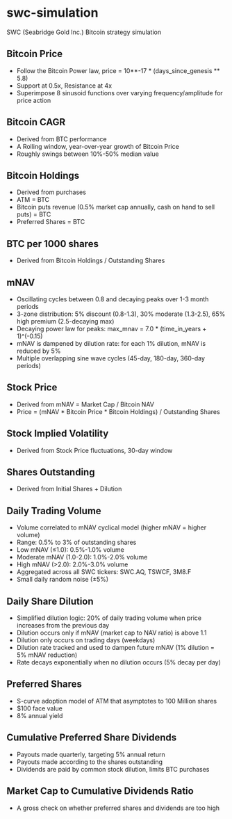 # swc-simulation
SWC (Seabridge Gold Inc.) Bitcoin strategy simulation

## Bitcoin Price

- Follow the Bitcoin Power law, price = 10**-17 * (days_since_genesis ** 5.8)
- Support at 0.5x, Resistance at 4x
- Superimpose 8 sinusoid functions over varying frequency/amplitude for price action

## Bitcoin CAGR

- Derived from BTC performance
- A Rolling window, year-over-year growth of Bitcoin Price
- Roughly swings between 10%-50% median value

## Bitcoin Holdings

- Derived from purchases
- ATM = BTC
- Bitcoin puts revenue (0.5% market cap annually, cash on hand to sell puts) = BTC
- Preferred Shares = BTC

## BTC per 1000 shares

- Derived from Bitcoin Holdings / Outstanding Shares

## mNAV

- Oscillating cycles between 0.8 and decaying peaks over 1-3 month periods
- 3-zone distribution: 5% discount (0.8-1.3), 30% moderate (1.3-2.5), 65% high premium (2.5-decaying max)
- Decaying power law for peaks: max_mnav = 7.0 * (time_in_years + 1)^(-0.15)
- mNAV is dampened by dilution rate: for each 1% dilution, mNAV is reduced by 5%
- Multiple overlapping sine wave cycles (45-day, 180-day, 360-day periods)

## Stock Price

- Derived from mNAV = Market Cap / Bitcoin NAV
- Price = (mNAV * Bitcoin Price * Bitcoin Holdings) / Outstanding Shares

## Stock Implied Volatility

- Derived from Stock Price fluctuations, 30-day window

## Shares Outstanding 

- Derived from Initial Shares + Dilution

## Daily Trading Volume

- Volume correlated to mNAV cyclical model (higher mNAV = higher volume)
- Range: 0.5% to 3% of outstanding shares
- Low mNAV (≤1.0): 0.5%-1.0% volume
- Moderate mNAV (1.0-2.0): 1.0%-2.0% volume  
- High mNAV (>2.0): 2.0%-3.0% volume
- Aggregated across all SWC tickers: SWC.AQ, TSWCF, 3M8.F
- Small daily random noise (±5%)

## Daily Share Dilution

- Simplified dilution logic: 20% of daily trading volume when price increases from the previous day
- Dilution occurs only if mNAV (market cap to NAV ratio) is above 1.1
- Dilution only occurs on trading days (weekdays)
- Dilution rate tracked and used to dampen future mNAV (1% dilution = 5% mNAV reduction)
- Rate decays exponentially when no dilution occurs (5% decay per day)

## Preferred Shares

- S-curve adoption model of ATM that asymptotes to 100 Million shares
- $100 face value
- 8% annual yield

## Cumulative Preferred Share Dividends

- Payouts made quarterly, targeting 5% annual return
- Payouts made according to the shares outstanding
- Dividends are paid by common stock dilution, limits BTC purchases

## Market Cap to Cumulative Dividends Ratio

- A gross check on whether preferred shares and dividends are too high